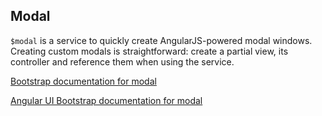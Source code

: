 ## Modal

`$modal` is a service to quickly create AngularJS-powered modal windows. Creating custom modals is straightforward: create a partial view, its controller and reference them when using the service.

[Bootstrap documentation for modal][bootstrap docs]

[Angular UI Bootstrap documentation for modal][angular docs]


[bootstrap docs]: http://getbootstrap.com/javascript/#modals
[angular docs]: https://angular-ui.github.io/bootstrap/#/modal
